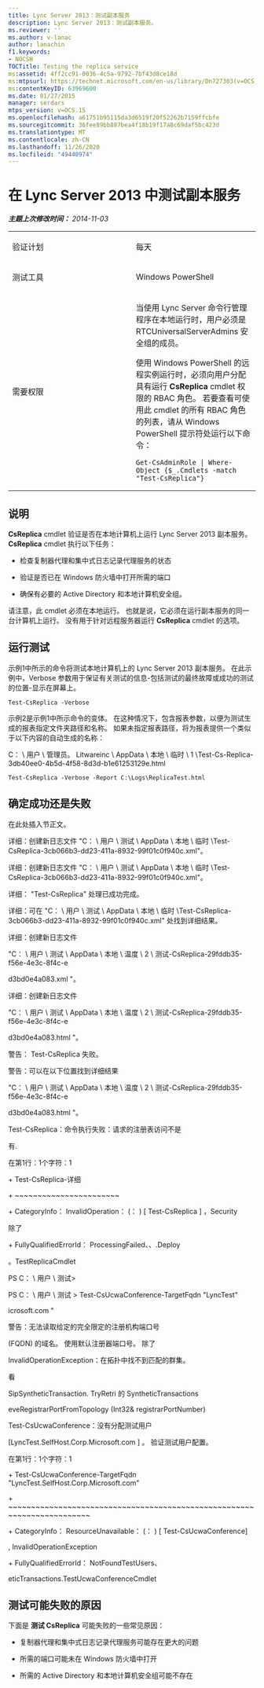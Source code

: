 ```yaml
---
title: Lync Server 2013：测试副本服务
description: Lync Server 2013：测试副本服务。
ms.reviewer: ''
ms.author: v-lanac
author: lanachin
f1.keywords:
- NOCSH
TOCTitle: Testing the replica service
ms:assetid: 4ff2cc91-0036-4c5a-9792-7bf43d8ce18d
ms:mtpsurl: https://technet.microsoft.com/en-us/library/Dn727303(v=OCS.15)
ms:contentKeyID: 63969600
ms.date: 01/27/2015
manager: serdars
mtps_version: v=OCS.15
ms.openlocfilehash: a61751b95115da3d6519f20f52262b7159ffcbfe
ms.sourcegitcommit: 36fee89bb887bea4f18b19f17a8c69daf5bc423d
ms.translationtype: MT
ms.contentlocale: zh-CN
ms.lasthandoff: 11/26/2020
ms.locfileid: "49440974"
---
```

# <a name="testing-the-replica-service-in-lync-server-2013"></a>在 Lync Server 2013 中测试副本服务

<div data-xmlns="http://www.w3.org/1999/xhtml">

<div class="topic" data-xmlns="http://www.w3.org/1999/xhtml" data-msxsl="urn:schemas-microsoft-com:xslt" data-cs="https://msdn.microsoft.com/">

<div data-asp="https://msdn2.microsoft.com/asp">



</div>

<div id="mainSection">

<div id="mainBody">

<span> </span>

_**主题上次修改时间：** 2014-11-03_


<table>
<colgroup>
<col style="width: 50%" />
<col style="width: 50%" />
</colgroup>
<tbody>
<tr class="odd">
<td><p>验证计划</p></td>
<td><p>每天</p></td>
</tr>
<tr class="even">
<td><p>测试工具</p></td>
<td><p>Windows PowerShell</p></td>
</tr>
<tr class="odd">
<td><p>需要权限</p></td>
<td><p>当使用 Lync Server 命令行管理程序在本地运行时，用户必须是 RTCUniversalServerAdmins 安全组的成员。</p>
<p>使用 Windows PowerShell 的远程实例运行时，必须向用户分配具有运行 <strong>CsReplica</strong> cmdlet 权限的 RBAC 角色。 若要查看可使用此 cmdlet 的所有 RBAC 角色的列表，请从 Windows PowerShell 提示符处运行以下命令：</p>
<pre><code>Get-CsAdminRole | Where-Object {$_.Cmdlets -match &quot;Test-CsReplica&quot;}</code></pre></td>
</tr>
</tbody>
</table>


<div>

## <a name="description"></a>说明

**CsReplica** cmdlet 验证是否在本地计算机上运行 Lync Server 2013 副本服务。 **CsReplica** cmdlet 执行以下任务：

  - 检查复制器代理和集中式日志记录代理服务的状态

  - 验证是否已在 Windows 防火墙中打开所需的端口

  - 确保有必要的 Active Directory 和本地计算机安全组。

请注意，此 cmdlet 必须在本地运行。 也就是说，它必须在运行副本服务的同一台计算机上运行。 没有用于针对远程服务器运行 **CsReplica** cmdlet 的选项。

</div>

<div>

## <a name="running-the-test"></a>运行测试

示例1中所示的命令将测试本地计算机上的 Lync Server 2013 副本服务。 在此示例中，Verbose 参数用于保证有关测试的信息-包括测试的最终故障或成功的测试的位置-显示在屏幕上。

    Test-CsReplica -Verbose

示例2是示例1中所示命令的变体。 在这种情况下，包含报表参数，以便为测试生成的报表指定文件夹路径和名称。 如果未指定报表路径，将为报表提供一个类似于以下内容的自动生成的名称：

C： \\ 用户 \\ 管理员。 Litwareinc \\ AppData \\ 本地 \\ 临时 \\ 1 \\Test-Cs-Replica-3db40ee0-4b5d-4f58-8d3d-b1e61253129e.html

    Test-CsReplica -Verbose -Report C:\Logs\ReplicaTest.html

</div>

<div>

## <a name="determining-success-or-failure"></a>确定成功还是失败

在此处插入节正文。

详细：创建新日志文件 "C： \\ 用户 \\ 测试 \\ AppData \\ 本地 \\ 临时 \\Test-CsReplica-3cb066b3-dd23-411a-8932-99f01c0f940c.xml"。

详细：创建新日志文件 "C： \\ 用户 \\ 测试 \\ AppData \\ 本地 \\ 临时 \\Test-CsReplica-3cb066b3-dd23-411a-8932-99f01c0f940c.xml"。

详细： "Test-CsReplica" 处理已成功完成。

详细：可在 "C： \\ 用户 \\ 测试 \\ AppData \\ 本地 \\ 临时 \\Test-CsReplica-3cb066b3-dd23-411a-8932-99f01c0f940c.xml" 处找到详细结果。

详细：创建新日志文件

"C： \\ 用户 \\ 测试 \\ AppData \\ 本地 \\ 温度 \\ 2 \\ 测试-CsReplica-29fddb35-f56e-4e3c-8f4c-e

d3bd0e4a083.xml "。

详细：创建新日志文件

"C： \\ 用户 \\ 测试 \\ AppData \\ 本地 \\ 温度 \\ 2 \\ 测试-CsReplica-29fddb35-f56e-4e3c-8f4c-e

d3bd0e4a083.html "。

警告： Test-CsReplica 失败。

警告：可以在以下位置找到详细结果

"C： \\ 用户 \\ 测试 \\ AppData \\ 本地 \\ 温度 \\ 2 \\ 测试-CsReplica-29fddb35-f56e-4e3c-8f4c-e

d3bd0e4a083.html "。

Test-CsReplica：命令执行失败：请求的注册表访问不是

有.

在第1行：1个字符：1

\+ Test-CsReplica-详细

\+ ~~~~~~~~~~~~~~~~~~~~~~~

\+ CategoryInfo： InvalidOperation： (： ) \[ Test-CsReplica \] ，Security

除了

\+ FullyQualifiedErrorId： ProcessingFailed、、.Deploy

。TestReplicaCmdlet

PS C： \\ 用户 \\ 测试\>

PS C： \\ 用户 \\ 测试 \> Test-CsUcwaConference-TargetFqdn "LyncTest"

icrosoft.com "

警告：无法读取给定的完全限定的注册机构端口号

 (FQDN) 的域名。 使用默认注册器端口号。 除了

InvalidOperationException：在拓扑中找不到匹配的群集。

看

SipSyntheticTransaction. TryRetri 的 SyntheticTransactions

eveRegistrarPortFromTopology (Int32& registrarPortNumber) 

Test-CsUcwaConference：没有分配测试用户

\[LyncTest.SelfHost.Corp.Microsoft.com \] 。 验证测试用户配置。

在第1行：1个字符：1

\+ Test-CsUcwaConference-TargetFqdn "LyncTest.SelfHost.Corp.Microsoft.com"

\+ ~~~~~~~~~~~~~~~~~~~~~~~~~~~~~~~~~~~~~~~~~~~~~~~~~~~~~~~~~~~~~~~~~~~~~~~~

\+ CategoryInfo： ResourceUnavailable： (： ) \[ Test-CsUcwaConference\]

, InvalidOperationException

\+ FullyQualifiedErrorId： NotFoundTestUsers、

eticTransactions.TestUcwaConferenceCmdlet

</div>

<div>

## <a name="reasons-why-the-test-might-have-failed"></a>测试可能失败的原因

下面是 **测试 CsReplica** 可能失败的一些常见原因：

  - 复制器代理和集中式日志记录代理服务可能存在更大的问题

  - 所需的端口可能未在 Windows 防火墙中打开

  - 所需的 Active Directory 和本地计算机安全组可能不存在

</div>

</div>

<span> </span>

</div>

</div>

</div>

